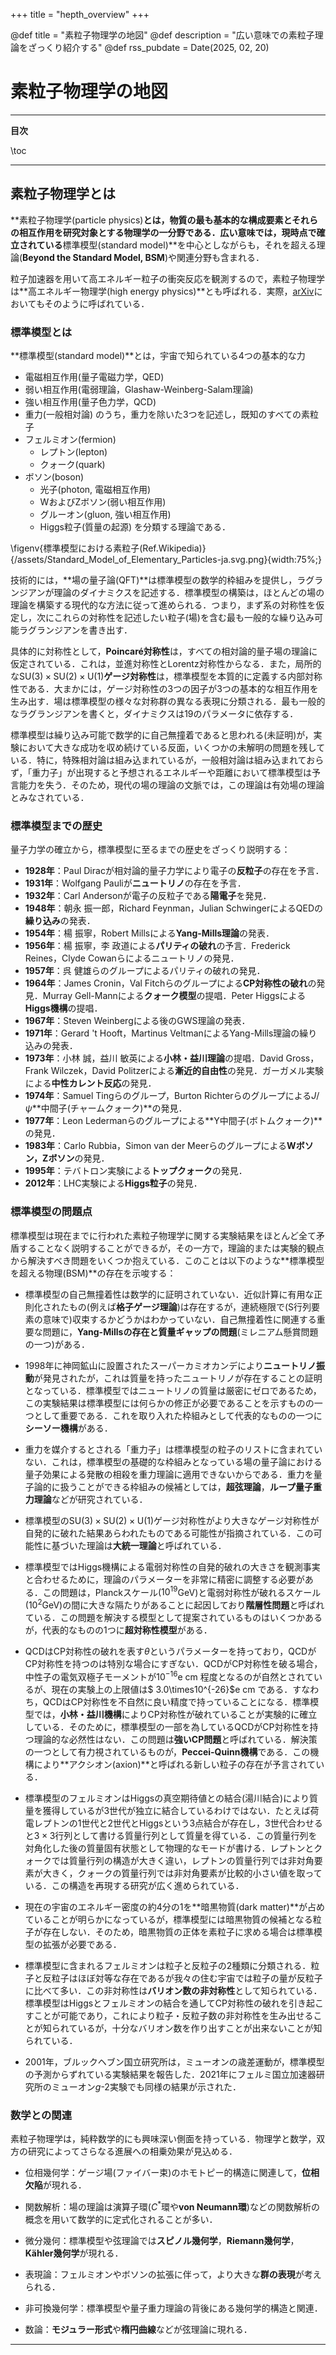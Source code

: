 +++
title = "hepth_overview"
+++

@def title = "素粒子物理学の地図"
@def description = "広い意味での素粒子理論をざっくり紹介する"
@def rss_pubdate = Date(2025, 02, 20)

# 素粒子物理学の地図

---

**目次**

\toc

---

## 素粒子物理学とは

**素粒子物理学(particle physics)**とは，物質の最も基本的な構成要素とそれらの相互作用を研究対象とする物理学の一分野である．広い意味では，現時点で確立されている**標準模型(standard model)**を中心としながらも，それを超える理論(**Beyond the Standard Model, BSM**)や関連分野も含まれる．

粒子加速器を用いて高エネルギー粒子の衝突反応を観測するので，素粒子物理学は**高エネルギー物理学(high energy physics)**とも呼ばれる．実際，[arXiv](https://arxiv.org/)においてもそのように呼ばれている．

### 標準模型とは

**標準模型(standard model)**とは，宇宙で知られている4つの基本的な力
* 電磁相互作用(量子電磁力学，QED)
* 弱い相互作用(電弱理論，Glashaw-Weinberg-Salam理論)
* 強い相互作用(量子色力学，QCD)
* 重力(一般相対論)
のうち，重力を除いた3つを記述し，既知のすべての素粒子
* フェルミオン(fermion)
    * レプトン(lepton)
    * クォーク(quark)
* ボソン(boson)
    * 光子(photon, 電磁相互作用)
    * WおよびZボソン(弱い相互作用)
    * グルーオン(gluon, 強い相互作用)
    * Higgs粒子(質量の起源)
を分類する理論である．

\figenv{標準模型における素粒子(Ref.Wikipedia)}{/assets/Standard_Model_of_Elementary_Particles-ja.svg.png}{width:75%;}

技術的には，**場の量子論(QFT)**は標準模型の数学的枠組みを提供し，ラグランジアンが理論のダイナミクスを記述する．標準模型の構築は，ほとんどの場の理論を構築する現代的な方法に従って進められる．つまり，まず系の対称性を仮定し，次にこれらの対称性を記述したい粒子(場)を含む最も一般的な繰り込み可能ラグランジアンを書き出す．

具体的に対称性として，**Poincaré対称性**は，すべての相対論的量子場の理論に仮定されている．これは，並進対称性とLorentz対称性からなる．また，局所的な$\mathrm{SU}(3)\times\mathrm{SU}(2)\times\mathrm{U}(1)$**ゲージ対称性**は，標準模型を本質的に定義する内部対称性である．大まかには，ゲージ対称性の3つの因子が3つの基本的な相互作用を生み出す．場は標準模型の様々な対称群の異なる表現に分類される．最も一般的なラグランジアンを書くと，ダイナミクスは19のパラメータに依存する．

標準模型は繰り込み可能で数学的に自己無撞着であると思われる(未証明)が，実験において大きな成功を収め続けている反面，いくつかの未解明の問題を残している．特に，特殊相対論は組み込まれているが，一般相対論は組み込まれておらず，「重力子」が出現すると予想されるエネルギーや距離において標準模型は予言能力を失う．そのため，現代の場の理論の文脈では，この理論は有効場の理論とみなされている．

### 標準模型までの歴史

量子力学の確立から，標準模型に至るまでの歴史をざっくり説明する：

* **1928年**：Paul Diracが相対論的量子力学により電子の**反粒子**の存在を予言．
* **1931年**：Wolfgang Pauliが**ニュートリノ**の存在を予言．
* **1932年**：Carl Andersonが電子の反粒子である**陽電子**を発見．
* **1948年**：朝永 振一郎，Richard Feynman，Julian SchwingerによるQEDの**繰り込み**の発表．
* **1954年**：楊 振寧，Robert Millsによる**Yang-Mills理論**の発表．
* **1956年**：楊 振寧，李 政道による**パリティの破れ**の予言．Frederick Reines，Clyde Cowanらによるニュートリノの発見．
* **1957年**：呉 健雄らのグループによるパリティの破れの発見．
* **1964年**：James Cronin，Val Fitchらのグループによる**CP対称性の破れ**の発見．Murray Gell-Mannによる**クォーク模型**の提唱．Peter Higgsによる**Higgs機構**の提唱．
* **1967年**：Steven Weinbergによる後のGWS理論の発表．
* **1971年**：Gerard 't Hooft，Martinus VeltmanによるYang-Mills理論の繰り込みの発表．
* **1973年**：小林 誠，益川 敏英による**小林・益川理論**の提唱．David Gross，Frank Wilczek，David Politzerによる**漸近的自由性**の発見．ガーガメル実験による**中性カレント反応**の発見．
* **1974年**：Samuel Tingらのグループ，Burton Richterらのグループによる$J/\psi$**中間子(チャームクォーク)**の発見．
* **1977年**：Leon Ledermanらのグループによる**Y中間子(ボトムクォーク)**の発見．
* **1983年**：Carlo Rubbia，Simon van der Meerらのグループによる**Wボソン，Zボソン**の発見．
* **1995年**：テバトロン実験による**トップクォーク**の発見．
* **2012年**：LHC実験による**Higgs粒子**の発見．

### 標準模型の問題点

標準模型は現在までに行われた素粒子物理学に関する実験結果をほとんど全て矛盾することなく説明することができるが，その一方で，理論的または実験的観点から解決すべき問題をいくつか抱えている．このことは以下のような**標準模型を超える物理(BSM)**の存在を示唆する：

* 標準模型の自己無撞着性は数学的に証明されていない．近似計算に有用な正則化されたもの(例えば**格子ゲージ理論**)は存在するが，連続極限で(S行列要素の意味で)収束するかどうかはわかっていない．自己無撞着性に関連する重要な問題に，**Yang-Millsの存在と質量ギャップの問題**(ミレニアム懸賞問題の一つ)がある．

* 1998年に神岡鉱山に設置されたスーパーカミオカンデにより**ニュートリノ振動**が発見されたが，これは質量を持ったニュートリノが存在することの証明となっている．標準模型ではニュートリノの質量は厳密にゼロであるため，この実験結果は標準模型には何らかの修正が必要であることを示すものの一つとして重要である．これを取り入れた枠組みとして代表的なものの一つに**シーソー機構**がある．

* 重力を媒介するとされる「重力子」は標準模型の粒子のリストに含まれていない．これは，標準模型の基礎的な枠組みとなっている場の量子論における量子効果による発散の相殺を重力理論に適用できないからである．重力を量子論的に扱うことができる枠組みの候補としては，**超弦理論**，**ループ量子重力理論**などが研究されている．

* 標準模型の$\mathrm{SU}(3)\times\mathrm{SU}(2)\times\mathrm{U}(1)$ゲージ対称性がより大きなゲージ対称性が自発的に破れた結果あらわれたものである可能性が指摘されている．この可能性に基づいた理論は**大統一理論**と呼ばれている．

* 標準模型ではHiggs機構による電弱対称性の自発的破れの大きさを観測事実と合わせるために，理論のパラメーターを非常に精密に調整する必要がある．この問題は，Planckスケール($10^{19}$GeV)と電弱対称性が破れるスケール($10^2$GeV)の間に大きな隔たりがあることに起因しており**階層性問題**と呼ばれている．この問題を解決する模型として提案されているものはいくつかあるが，代表的なものの1つに**超対称性模型**がある．

* QCDはCP対称性の破れを表す$\theta$というパラメーターを持っており，QCDがCP対称性を持つのは特別な場合にすぎない．QCDがCP対称性を破る場合，中性子の電気双極子モーメントが$10^{-16}$e cm 程度となるのが自然とされているが、現在の実験上の上限値は$ 3.0\times10^{-26}$e cm である．すなわち，QCDはCP対称性を不自然に良い精度で持っていることになる．標準模型では，**小林・益川機構**によりCP対称性が破れていることが実験的に確立している．そのために，標準模型の一部を為しているQCDがCP対称性を持つ理論的な必然性はない．この問題は**強いCP問題**と呼ばれている．解決策の一つとして有力視されているものが，**Peccei-Quinn機構**である．この機構により**アクシオン(axion)**と呼ばれる新しい粒子の存在が予言されている．

* 標準模型のフェルミオンはHiggsの真空期待値との結合(湯川結合)により質量を獲得しているが3世代が独立に結合しているわけではない．たとえば荷電レプトンの1世代と2世代とHiggsという3点結合が存在し，3世代合わせると$3\times3$行列として書ける質量行列として質量を得ている．この質量行列を対角化した後の質量固有状態として物理的なモードが書ける．レプトンとクォークでは質量行列の構造が大きく違い，レプトンの質量行列では非対角要素が大きく，クォークの質量行列では非対角要素が比較的小さい値を取っている．この構造を再現する研究が広く進められている．

* 現在の宇宙のエネルギー密度の約4分の1を**暗黒物質(dark matter)**が占めていることが明らかになっているが，標準模型には暗黒物質の候補となる粒子が存在しない．そのため，暗黒物質の正体を素粒子に求める場合は標準模型の拡張が必要である．

* 標準模型に含まれるフェルミオンは粒子と反粒子の2種類に分類される．粒子と反粒子はほぼ対等な存在であるが我々の住む宇宙では粒子の量が反粒子に比べて多い．この非対称性は**バリオン数の非対称性**として知られている．標準模型はHiggsとフェルミオンの結合を通してCP対称性の破れを引き起こすことが可能であり，これにより粒子・反粒子数の非対称性を生み出せることが知られているが，十分なバリオン数を作り出すことが出来ないことが知られている．

* 2001年，ブルックヘブン国立研究所は，ミューオンの歳差運動が，標準模型の予測からずれている実験結果を報告した．2021年にフェルミ国立加速器研究所のミューオン$g$-2実験でも同様の結果が示された．

### 数学との関連

素粒子物理学は，純粋数学的にも興味深い側面を持っている．物理学と数学，双方の研究によってさらなる進展への相乗効果が見込める．

* 位相幾何学：ゲージ場(ファイバー束)のホモトピー的構造に関連して，**位相欠陥**が現れる．

* 関数解析：場の理論は演算子環($C^*$環や**von Neumann環**)などの関数解析の概念を用いて数学的に定式化されることが多い．

* 微分幾何：標準模型や弦理論では**スピノル幾何学**，**Riemann幾何学**，**Kähler幾何学**が現れる．

* 表現論：フェルミオンやボソンの拡張に伴って，より大きな**群の表現**が考えられる．

* 非可換幾何学：標準模型や量子重力理論の背後にある幾何学的構造と関連．

* 数論：**モジュラー形式**や**楕円曲線**などが弦理論に現れる．

---